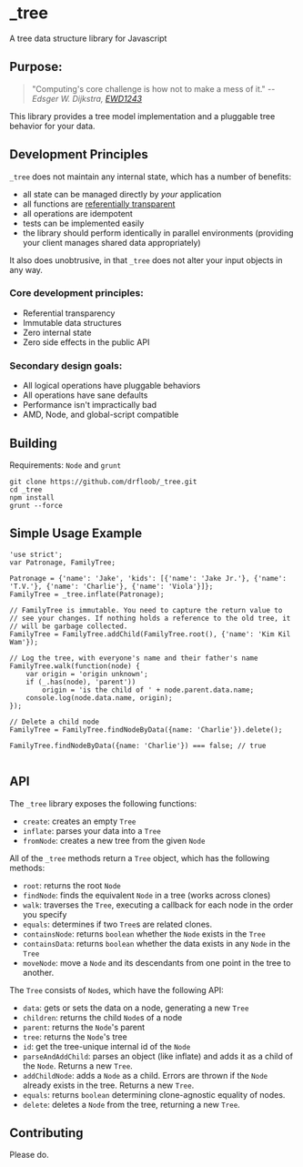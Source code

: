 # _tree

A tree data structure library for Javascript

## Purpose:

> "Computing's core challenge is how not to make a mess of it."
> *--Edsger W. Dijkstra, [EWD1243][]*

This library provides a tree model implementation and a pluggable tree
behavior for your data. 


## Development Principles

`_tree` does not maintain any internal state, which has a number of
benefits:

 * all state can be managed directly by *your* application
 * all functions are [referentially transparent][REFTRAN]
 * all operations are idempotent
 * tests can be implemented easily
 * the library should perform identically in parallel environments
   (providing your client manages shared data appropriately)

It also does unobtrusive, in that `_tree` does not alter your input
objects in any way.

### Core development principles:

 * Referential transparency
 * Immutable data structures
 * Zero internal state
 * Zero side effects in the public API

### Secondary design goals:

 * All logical operations have pluggable behaviors
 * All operations have sane defaults
 * Performance isn't impractically bad
 * AMD, Node, and global-script compatible




## Building

Requirements: `Node` and `grunt`

```
git clone https://github.com/drfloob/_tree.git
cd _tree
npm install
grunt --force
```



## Simple Usage Example


```
'use strict';
var Patronage, FamilyTree;

Patronage = {'name': 'Jake', 'kids': [{'name': 'Jake Jr.'}, {'name': 'T.V.'}, {'name': 'Charlie'}, {'name': 'Viola'}]};
FamilyTree = _tree.inflate(Patronage);

// FamilyTree is immutable. You need to capture the return value to
// see your changes. If nothing holds a reference to the old tree, it
// will be garbage collected.
FamilyTree = FamilyTree.addChild(FamilyTree.root(), {'name': 'Kim Kil Wam'});

// Log the tree, with everyone's name and their father's name
FamilyTree.walk(function(node) {
    var origin = 'origin unknown';
    if (_.has(node), 'parent'))
        origin = 'is the child of ' + node.parent.data.name;
    console.log(node.data.name, origin);
});

// Delete a child node
FamilyTree = FamilyTree.findNodeByData({name: 'Charlie'}).delete();

FamilyTree.findNodeByData({name: 'Charlie'}) === false; // true


```



## API

The `_tree` library exposes the following functions:

 * `create`: creates an empty `Tree`
 * `inflate`: parses your data into a `Tree`
 * `fromNode`: creates a new tree from the given `Node`

All of the `_tree` methods return a `Tree` object, which has the
following methods: 

 * `root`: returns the root `Node`
 * `findNode`: finds the equivalent `Node` in a tree (works across
   clones)
 * `walk`: traverses the `Tree`, executing a callback for each node in
   the order you specify
 * `equals`: determines if two `Tree`s are related clones.
 * `containsNode`: returns `boolean` whether the `Node` exists in the `Tree`
 * `containsData`: returns `boolean` whether the data exists in any `Node` in the `Tree`
 * `moveNode`: move a `Node` and its descendants from one point in the tree to another.
 
The `Tree` consists of `Node`s, which have the following API:
 
 * `data`: gets or sets the data on a node, generating a new `Tree`
 * `children`: returns the child `Node`s of a node
 * `parent`: returns the `Node`'s parent
 * `tree`: returns the `Node`'s tree
 * `id`: get the tree-unique internal id of the `Node`
 * `parseAndAddChild`: parses an object (like inflate) and adds it as
   a child of the `Node`. Returns a new `Tree`.
 * `addChildNode`: adds a `Node` as a child. Errors are thrown if the
   `Node` already exists in the tree. Returns a new `Tree`.
 * `equals`: returns `boolean` determining clone-agnostic equality of
   nodes.
 * `delete`: deletes a `Node` from the tree, returning a new `Tree`.



## Contributing

Please do.



[EWD1243]: http://www.cs.utexas.edu/users/EWD/transcriptions/EWD12xx/EWD1243.html
[REFTRAN]: https://en.wikipedia.org/wiki/Referential_transparency_(computer_science)
[_]: http://underscorejs.org/
[docco]: http://jashkenas.github.io/docco/
